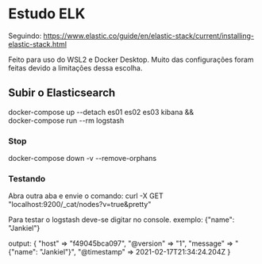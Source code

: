 # Estudo ELK

Seguindo:
https://www.elastic.co/guide/en/elastic-stack/current/installing-elastic-stack.html

Feito para uso do WSL2 e Docker Desktop. Muito das configurações foram feitas devido a limitações dessa escolha.

## Subir o Elasticsearch

docker-compose up --detach es01 es02 es03 kibana  && \
docker-compose run --rm logstash

### Stop

docker-compose down -v --remove-orphans

### Testando

Abra outra aba e envie o comando: 
curl -X GET "localhost:9200/_cat/nodes?v=true&pretty"

Para testar o logstash deve-se digitar no console.
exemplo:
    {"name": "Jankiel"}

output:
{
          "host" => "f49045bca097",
      "@version" => "1",
       "message" => "{\"name\": \"Jankiel\"}",
    "@timestamp" => 2021-02-17T21:34:24.204Z
}